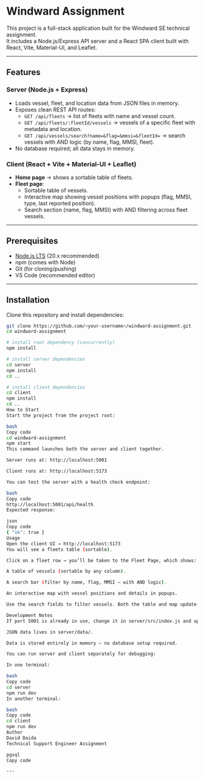 # Windward Assignment

This project is a full-stack application built for the Windward SE technical assignment.  
It includes a Node.js/Express API server and a React SPA client built with React, Vite, Material-UI, and Leaflet.

---

## Features

### Server (Node.js + Express)
- Loads vessel, fleet, and location data from JSON files in memory.  
- Exposes clean REST API routes:
  - `GET /api/fleets` → list of fleets with name and vessel count.  
  - `GET /api/fleets/:fleetId/vessels` → vessels of a specific fleet with metadata and location.  
  - `GET /api/vessels/search?name=&flag=&mmsi=&fleetId=` → search vessels with AND logic (by name, flag, MMSI, fleet).  
- No database required; all data stays in memory.  

### Client (React + Vite + Material-UI + Leaflet)
- **Home page** → shows a sortable table of fleets.  
- **Fleet page**:
  - Sortable table of vessels.  
  - Interactive map showing vessel positions with popups (flag, MMSI, type, last reported position).  
  - Search section (name, flag, MMSI) with AND filtering across fleet vessels.  

---

## Prerequisites
- [Node.js LTS](https://nodejs.org/) (20.x recommended)  
- npm (comes with Node)  
- Git (for cloning/pushing)  
- VS Code (recommended editor)  

---

## Installation

Clone this repository and install dependencies:

```bash
git clone https://github.com/<your-username>/windward-assignment.git
cd windward-assignment

# install root dependency (concurrently)
npm install

# install server dependencies
cd server
npm install
cd ..

# install client dependencies
cd client
npm install
cd ..
How to Start
Start the project from the project root:

bash
Copy code
cd windward-assignment
npm start
This command launches both the server and client together.

Server runs at: http://localhost:5001

Client runs at: http://localhost:5173

You can test the server with a health check endpoint:

bash
Copy code
http://localhost:5001/api/health
Expected response:

json
Copy code
{ "ok": true }
Usage
Open the client UI → http://localhost:5173
You will see a fleets table (sortable).

Click on a fleet row → you’ll be taken to the Fleet Page, which shows:

A table of vessels (sortable by any column).

A search bar (filter by name, flag, MMSI — with AND logic).

An interactive map with vessel positions and details in popups.

Use the search fields to filter vessels. Both the table and map update immediately.

Development Notes
If port 5001 is already in use, change it in server/src/index.js and update client/vite.config.js.

JSON data lives in server/data/.

Data is stored entirely in memory — no database setup required.

You can run server and client separately for debugging:

In one terminal:

bash
Copy code
cd server
npm run dev
In another terminal:

bash
Copy code
cd client
npm run dev
Author
David Daida
Technical Support Engineer Assignment

pgsql
Copy code

---
